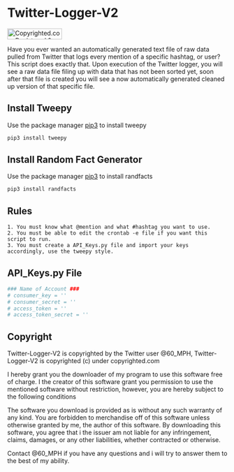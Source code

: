 # Twitter-Logger-V2

<a class="copyrighted-badge" title="Copyrighted.com Registered &amp; Protected" target="_blank" href="https://www.copyrighted.com/work/SDN9EdkW1uqttNJe"><img alt="Copyrighted.com Registered &amp; Protected" border="0" width="125" height="25" srcset="https://static.copyrighted.com/badges/125x25/05_2_2x.png 2x" src="https://static.copyrighted.com/badges/125x25/05_2.png" /></a>

Have you ever wanted an automatically generated text file of raw data pulled from Twitter that logs every mention of a specific hashtag, or user? This script does exactly that. Upon execution of the Twitter logger, you will see a raw data file filing up with data that has not been sorted yet, soon after that file is created you will see a now automatically generated cleaned up version of that specific file.

## Install Tweepy

Use the package manager [pip3](https://pypi.org/project/tweepy/) to install tweepy

```bash
pip3 install tweepy
```
## Install Random Fact Generator

Use the package manager [pip3](https://pypi.org/project/randfacts/) to install randfacts

```bash
pip3 install randfacts
```
## Rules
```
1. You must know what @mention and what #hashtag you want to use.
2. You must be able to edit the crontab -e file if you want this script to run.
3. You must create a API_Keys.py file and import your keys accordingly, use the tweepy style.
```

## API_Keys.py File
```bash
### Name of Account ###
# consumer_key = ''
# consumer_secret = ''
# access_token = ''
# access_token_secret = ''
```
## Copyright

Twitter-Logger-V2 is copyrighted by the Twitter user @60_MPH, Twitter-Logger-V2 is copyrighted (c) under copyrighted.com

I hereby grant you the downloader of my program to use this software free of charge. I the creator of this software grant you permission to use the mentioned software without restriction, however, you are hereby subject to the following conditions

The software you download is provided as is without any such warranty of any kind. 
You are forbidden to merchandise off of this software unless otherwise granted by me, the author of this software.
By downloading this software, you agree that i the issuer am not liable for any infringement, claims, damages, or any other liabilities, whether contracted or otherwise.

Contact @60_MPH if you have any questions and i will try to answer them to the best of my ability.
